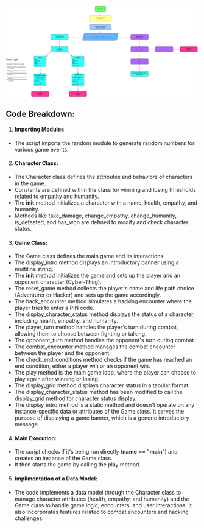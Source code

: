 ![game_logic](/assets/documentation/game_logic.png "game_logic")

## Code Breakdown:

1. #### Importing Modules
- The script imports the random module to generate random numbers for various game events.

2. #### Character Class:
- The Character class defines the attributes and behaviors of characters in the game.
- Constants are defined within the class for winning and losing thresholds related to empathy and humanity.
- The __init__ method initializes a character with a name, health, empathy, and humanity.
- Methods like take_damage, change_empathy, change_humanity, is_defeated, and has_won are defined to modify and check character status.

3. #### Game Class:

- The Game class defines the main game and its interactions.
- The display_intro method displays an introductory banner using a multiline string.
- The __init__ method initializes the game and sets up the player and an opponent character (Cyber-Thug).
- The reset_game method collects the player's name and life path choice (Adventurer or Hacker) and sets up the game accordingly.
- The hack_encounter method simulates a hacking encounter where the player tries to enter a PIN code.
- The display_character_status method displays the status of a character, including health, empathy, and humanity.
- The player_turn method handles the player's turn during combat, allowing them to choose between fighting or talking.
- The opponent_turn method handles the opponent's turn during combat.
- The combat_encounter method manages the combat encounter between the player and the opponent.
- The check_end_conditions method checks if the game has reached an end condition, either a player win or an opponent win.
- The play method is the main game loop, where the player can choose to play again after winning or losing.
- The display_grid method displays character status in a tabular format.
- The display_character_status method has been modified to call the display_grid method for character status display.
- The display_intro method is a static method and doesn't operate on any instance-specific data or attributes of the Game class. It serves the purpose of displaying a game banner, which is a generic introductory message.

4. #### Main Execution:
- The script checks if it's being run directly (__name__ == "__main__") and creates an instance of the Game class.
- It then starts the game by calling the play method.

5. #### Implimentation of a Data Model:
- The code implements a data model through the Character class to manage character attributes (health, empathy, and humanity) and the Game class to handle game logic, encounters, and user interactions. It also incorporates features related to combat encounters and hacking challenges.